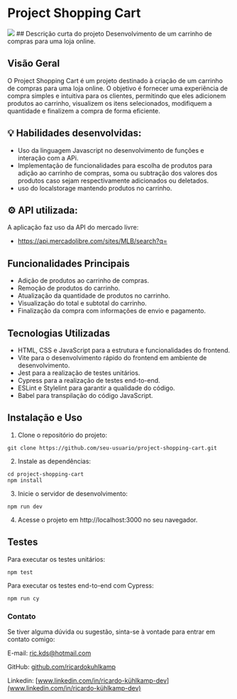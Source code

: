 # Project Shopping Cart

<img src='images/resultado-final-project-shopping-cart.gif'>
## Descrição curta do projeto
Desenvolvimento de um carrinho de compras para uma loja online.

## Visão Geral
O Project Shopping Cart é um projeto destinado à criação de um carrinho de compras para uma loja online. O objetivo é fornecer uma experiência de compra simples e intuitiva para os clientes, permitindo que eles adicionem produtos ao carrinho, visualizem os itens selecionados, modifiquem a quantidade e finalizem a compra de forma eficiente.

## 💡 Habilidades desenvolvidas:

- Uso da linguagem Javascript no desenvolvimento de funções e interação com a APi.
- Implementação de funcionalidades para escolha de produtos para adição ao carrinho de compras, soma ou subtração dos valores dos produtos caso sejam respectivamente adicionados ou deletados.
- uso do localstorage mantendo produtos no carrinho.

## ⚙️ API utilizada:
A aplicação faz uso da API do mercado livre:
- https://api.mercadolibre.com/sites/MLB/search?q=

## Funcionalidades Principais
-  Adição de produtos ao carrinho de compras.
-  Remoção de produtos do carrinho.
-  Atualização da quantidade de produtos no carrinho.
-  Visualização do total e subtotal do carrinho.
-  Finalização da compra com informações de envio e pagamento.
## Tecnologias Utilizadas
-  HTML, CSS e JavaScript para a estrutura e funcionalidades do frontend.
-  Vite para o desenvolvimento rápido do frontend em ambiente de desenvolvimento.
-  Jest para a realização de testes unitários.
-  Cypress para a realização de testes end-to-end.
-  ESLint e Stylelint para garantir a qualidade do código.
-  Babel para transpilação do código JavaScript.

## Instalação e Uso
1.  Clone o repositório do projeto:
```
git clone https://github.com/seu-usuario/project-shopping-cart.git
```
2.  Instale as dependências:
```
cd project-shopping-cart
npm install
```
3.  Inicie o servidor de desenvolvimento:
```
npm run dev
```
4.  Acesse o projeto em http://localhost:3000 no seu navegador.
## Testes
Para executar os testes unitários:
```
npm test
```
Para executar os testes end-to-end com Cypress:
```
npm run cy
```
### __Contato__
Se tiver alguma dúvida ou sugestão, sinta-se à vontade para entrar em contato comigo:

E-mail: <ric.kds@hotmail.com>

GitHub: [github.com/ricardokuhlkamp](https://github.com/ricardokuhlkamp)

Linkedin: [www.linkedin.com/in/ricardo-kühlkamp-dev](www.linkedin.com/in/ricardo-kühlkamp-dev)
